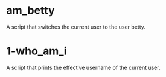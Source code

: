 # am_betty
A script that switches the current user to the user betty.

# 1-who_am_i
A script that prints the effective username of the current user.

